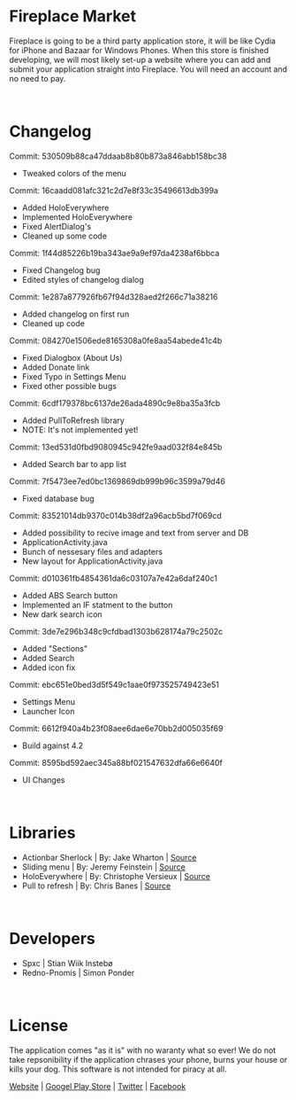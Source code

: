Fireplace Market
=========

Fireplace is going to be a third party application store, it will be like Cydia for iPhone and Bazaar for Windows Phones. When this store is finished developing, we will most likely set-up a website where you can add and submit your application straight into Fireplace. You will need an account and no need to pay.

<br>

Changelog
=========
Commit: 530509b88ca47ddaab8b80b873a846abb158bc38
* Tweaked colors of the menu

Commit: 16caadd081afc321c2d7e8f33c35496613db399a
* Added HoloEverywhere
* Implemented HoloEverywhere
* Fixed AlertDialog's
* Cleaned up some code

Commit: 1f44d85226b19ba343ae9a9ef97da4238af6bbca
* Fixed Changelog bug
* Edited styles of changelog dialog

Commit: 1e287a877926fb67f94d328aed2f266c71a38216
* Added changelog on first run
* Cleaned up code

Commit: 084270e1506ede8165308a0fe8aa54abede41c4b
* Fixed Dialogbox (About Us)
* Added Donate link
* Fixed Typo in Settings Menu
* Fixed other possible bugs

Commit: 6cdf179378bc6137de26ada4890c9e8ba35a3fcb
* Added PullToRefresh library
* NOTE: It's not implemented yet!

Commit: 13ed531d0fbd9080945c942fe9aad032f84e845b
* Added Search bar to app list

Commit: 7f5473ee7ed0bc1369869db999b96c3599a79d46
* Fixed database bug

Commit: 83521014db9370c014b38df2a96acb5bd7f069cd
* Added possibility to recive image and text from server and DB
* ApplicationActivity.java
* Bunch of nessesary files and adapters
* New layout for ApplicationActivity.java

Commit: d010361fb4854361da6c03107a7e42a6daf240c1
* Added ABS Search button
* Implemented an IF statment to the button
* New dark search icon

Commit: 3de7e296b348c9cfdbad1303b628174a79c2502c
* Added "Sections"
* Added Search
* Added icon fix

Commit: ebc651e0bed3d5f549c1aae0f973525749423e51
* Settings Menu
* Launcher Icon

Commit: 6612f940a4b23f08aee6dae6e70bb2d005035f69
* Build against 4.2

Commit: 8595bd592aec345a88bf021547632dfa66e6640f
* UI Changes

<br>

Libraries
=========
* Actionbar Sherlock | By: Jake Wharton | <a href="https://github.com/JakeWharton/ActionBarSherlock">Source</a>
* Sliding menu | By: Jeremy Feinstein | <a href="https://github.com/jfeinstein10/SlidingMenu">Source</a>
* HoloEverywhere | By: Christophe Versieux | <a href="https://github.com/ChristopheVersieux/HoloEverywhere">Source</a>
* Pull to refresh | By: Chris Banes | <a href="https://github.com/chrisbanes/Android-PullToRefresh">Source</a>

<br>

Developers
=========
* Spxc | Stian Wiik Instebø
* Redno-Pnomis | Simon Ponder

<br>

License
=========
The application comes "as it is" with no waranty what so ever! We do not take repsonibility if the application chrases your phone, burns your house or kills your dog.
This software is not intended for piracy at all.

<a href="http://www.fireplace-market.com">Website</a> | <a href="https://play.google.com/store/apps/details?id=com.fireplace.adsup&hl=en">Googel Play Store</a> | <a href="https://twitter.com/FireplaceMarket">Twitter</a> | <a href="http://www.facebook.com/FireplaceMarket">Facebook</a>
